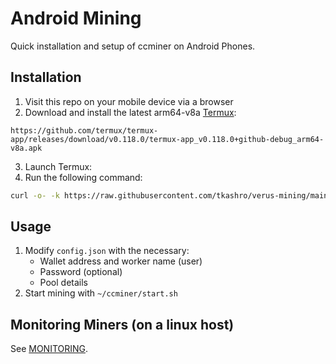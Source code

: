 # Android Mining

Quick installation and setup of ccminer on Android Phones.

## Installation

1. Visit this repo on your mobile device via a browser
2. Download and install the latest arm64-v8a [Termux](https://github.com/termux/termux-app/releases/download/v0.118.0/termux-app_v0.118.0+github-debug_arm64-v8a.apk):
```
https://github.com/termux/termux-app/releases/download/v0.118.0/termux-app_v0.118.0+github-debug_arm64-v8a.apk
```
3. Launch Termux:
4. Run the following command:
```bash
curl -o- -k https://raw.githubusercontent.com/tkashro/verus-mining/main/install.sh | bash
```

## Usage

1. Modify `config.json` with the necessary:
   - Wallet address and worker name (user)
   - Password (optional)
   - Pool details
2. Start mining with `~/ccminer/start.sh`

## Monitoring Miners (on a linux host)
See [MONITORING](/monitoring/MONITORING.md).
